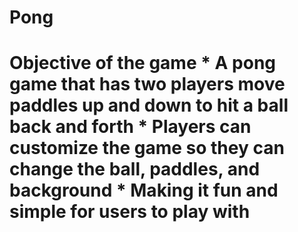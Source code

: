 # Pong

<h1> Objective of the game
<p1> * A pong game that has two players move paddles up and down to hit a ball back and forth
<p2> * Players can customize the game so they can change the ball, paddles, and background
<p3> * Making it fun and simple for users to play with
